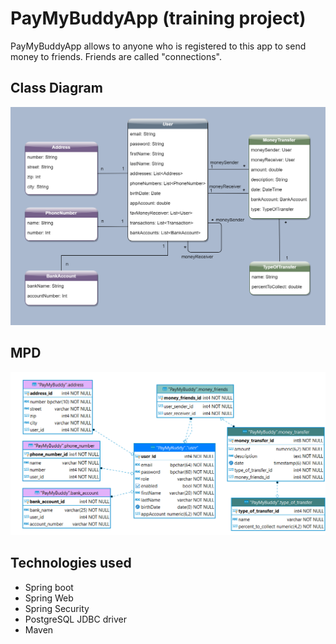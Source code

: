 PayMyBuddyApp (training project)
=============

PayMyBuddyApp allows to anyone who is registered to this app to send money to friends.
Friends are called "connections".


Class Diagram
-------------
<img width="800px" src="./img/diagramme.png"/>

MPD
-------------
<img width="800px" src="./img/mpd.png"/>

Technologies used
-----------------
* Spring boot
* Spring Web
* Spring Security
* PostgreSQL JDBC driver
* Maven